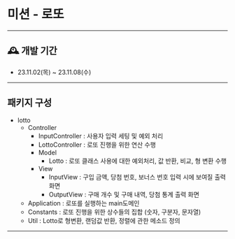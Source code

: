 
# 미션 - 로또
---
## 🕰️ 개발 기간
- 23.11.02(목) ~ 23.11.08(수)
---
## 패키지 구성
- lotto
    + Controller
        - InputController : 사용자 입력 세팅 및 예외 처리
        - LottoController : 로또 진행을 위한 연산 수행
      + Model
        - Lotto : 로또 클래스 사용에 대한 예외처리, 값 반환, 비교, 형 변환 수행
      + View
        - InputView : 구입 금액, 당첨 번호, 보너스 번호 입력 시에 보여질 출력 화면
        - OutputView : 구매 개수 및 구매 내역, 당첨 통계 출력 화면
    + Application : 로또를 실행하는 main도메인
    + Constants : 로또 진행을 위한 상수들의 집합 (숫자, 구분자, 문자열)
    + Util : Lotto로 형변환, 랜덤값 반환, 정렬에 관한 메소드 정의
---
